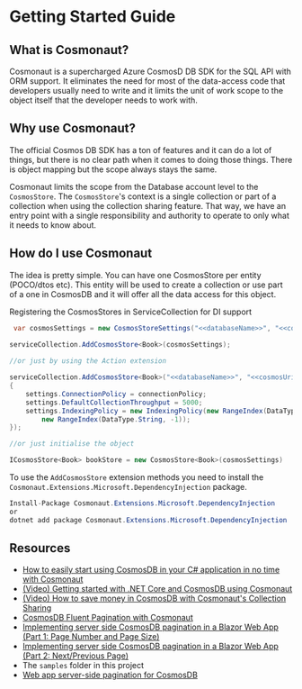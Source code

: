 # Getting Started Guide

## What is Cosmonaut?

Cosmonaut is a supercharged Azure CosmosD DB SDK for the SQL API with ORM support. It eliminates the need for most of the data-access code that developers usually need to write and it limits the unit of work scope to the object itself that the developer needs to work with.

## Why use Cosmonaut?

The official Cosmos DB SDK has a ton of features and it can do a lot of things, but there is no clear path when it comes to doing those things. There is object mapping but the scope always stays the same.

Cosmonaut limits the scope from the Database account level to the `CosmosStore`. The `CosmosStore`'s context is a single collection or part of a collection when using the collection sharing feature. That way, we have an entry point with a single responsibility and authority to operate to only what it needs to know about.

## How do I use Cosmonaut

The idea is pretty simple. You can have one CosmosStore per entity (POCO/dtos etc).
This entity will be used to create a collection or use part of a one in CosmosDB and it will offer all the data access for this object.

Registering the CosmosStores in ServiceCollection for DI support
```c#
 var cosmosSettings = new CosmosStoreSettings("<<databaseName>>", "<<cosmosUri>>", "<<authkey>>");
                
serviceCollection.AddCosmosStore<Book>(cosmosSettings);

//or just by using the Action extension

serviceCollection.AddCosmosStore<Book>("<<databaseName>>", "<<cosmosUri>>", "<<authkey>>", settings =>
{
    settings.ConnectionPolicy = connectionPolicy;
    settings.DefaultCollectionThroughput = 5000;
    settings.IndexingPolicy = new IndexingPolicy(new RangeIndex(DataType.Number, -1),
        new RangeIndex(DataType.String, -1));
});

//or just initialise the object

ICosmosStore<Book> bookStore = new CosmosStore<Book>(cosmosSettings)
```

To use the `AddCosmosStore` extension methods you need to install the `Cosmonaut.Extensions.Microsoft.DependencyInjection` package.

```c#
Install-Package Cosmonaut.Extensions.Microsoft.DependencyInjection
or
dotnet add package Cosmonaut.Extensions.Microsoft.DependencyInjection
```

## Resources

- [How to easily start using CosmosDB in your C# application in no time with Cosmonaut](http://chapsas.com/how-to-easily-start-using-cosmosdb-in-your-c-application-in-no-time-with-cosmonaut/)
- [(Video) Getting started with .NET Core and CosmosDB using Cosmonaut](http://chapsas.com/video-getting-started-with-net-core-and-cosmosdb-using-cosmonaut/)
- [(Video) How to save money in CosmosDB with Cosmonaut's Collection Sharing](http://chapsas.com/video-how-to-save-money-in-cosmosdb-with-cosmonauts-collection-sharing/)
- [CosmosDB Fluent Pagination with Cosmonaut](http://chapsas.com/cosmosdb-fluent-pagination-with-cosmonaut/)
- [Implementing server side CosmosDB pagination in a Blazor Web App (Part 1: Page Number and Page Size)
](https://chapsas.com/implementing-skiptake-server-side-cosmosdb-pagination-in-a-blazor-web-app/)
- [Implementing server side CosmosDB pagination in a Blazor Web App (Part 2: Next/Previous Page)
](https://chapsas.com/implementing-server-side-cosmosdb-pagination-in-a-blazor-web-app-part-2-next-page-previous-page/)
- The `samples` folder in this project
- [Web app server-side pagination for CosmosDB](https://github.com/Elfocrash/CosmosDBPaginationSample)